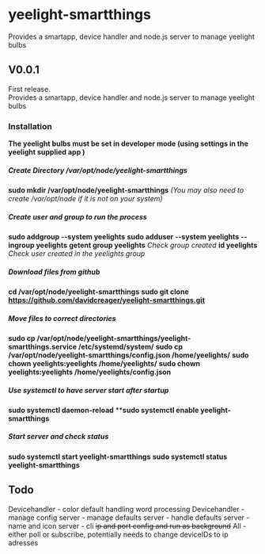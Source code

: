 # yeelight-smartthings
Provides a smartapp, device handler and node.js server to manage yeelight bulbs
## V0.0.1
First release.    
Provides a smartapp, device handler and node.js server to manage yeelight bulbs
### Installation
**The yeelight bulbs must be set in developer mode (using settings in the yeelight supplied app )**
##### Create Directory /var/opt/node/yeelight-smartthings
**sudo mkdir /var/opt/node/yeelight-smartthings** *(You may also need to create /var/opt/node if it is not on your system)*
##### Create user and group to run the process
**sudo addgroup --system yeelights**
**sudo adduser --system yeelights --ingroup yeelights**
**getent group yeelights** *Check group created*
**id yeelights** *Check user created in the yeelights group*
##### Download files from github
**cd /var/opt/node/yeelight-smartthings**
**sudo git clone https://github.com/davidcreager/yeelight-smartthings.git**
##### Move files to correct directories
**sudo cp /var/opt/node/yeelight-smartthings/yeelight-smartthings.service /etc/systemd/system/**
**sudo cp /var/opt/node/yeelight-smartthings/config.json /home/yeelights/**
**sudo chown yeelights:yeelights /home/yeelights/**
**sudo chown yeelights:yeelights /home/yeelights/config.json**
##### Use systemctl to have server start after startup
**sudo systemctl daemon-reload**
****sudo systemctl enable yeelight-smartthings**
##### Start server and check status
**sudo systemctl start yeelight-smartthings**
**sudo systemctl status yeelight-smartthings**

## Todo
Devicehandler - color default handling word processing
Devicehandler - manage config
server - manage defaults
server - handle defaults
server - name and icon
server - cli ~~ip and port config and run as background~~
All - either poll or subscribe, potentially needs to change deviceIDs to ip adresses
